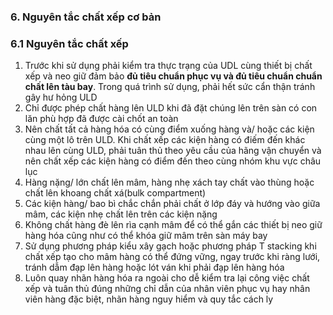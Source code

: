 ### 6. Nguyên tắc chất xếp cơ bản

### 6.1 Nguyên tắc chất xếp

1. Trước khi sử dụng phải kiểm tra thực trạng của UDL cùng thiết bị chất xếp và neo giữ đảm bảo **đủ tiêu chuẩn phục vụ và đủ tiêu chuẩn chuẩn chất lên tàu bay**. Trong quá trình sử dụng, phải hết sức cẩn thận tránh gây hư hỏng ULD
2. Chỉ được phép chất hàng lên ULD khi đã đặt chúng lên trên sàn có con lăn phù hợp đã được cài chốt an toàn
3. Nên chất tất cả hàng hóa có cùng điểm xuống hàng và/ hoặc các kiện cùng một lô trên ULD. Khi chất xếp các kiện hàng có điếm đến khác nhau lên cùng ULD, phải tuân thủ theo yêu cầu của hãng vận chuyển và nên chất xếp các kiện hàng có điểm đến theo cùng nhóm khu vực châu lục
4. Hàng nặng/ lớn chất lên mâm, hàng nhẹ xách tay chất vào thùng hoặc chất lên khoang chất xá(bulk compartment)
5. Các kiện hàng/ bao bì chắc chắn phải chất ở lớp đáy và hướng vào giữa mâm, các kiện nhẹ chất lên trên các kiện nặng
6. Không chất hàng đè lên rìa cạnh mâm để có thể gắn các thiết bị neo giữ hàng hóa cũng như có thể khóa giữ mâm trên sàn máy bay
7. Sử dụng phương pháp kiểu xây gạch hoặc phương pháp T stacking khi chất xếp tạo cho mâm hàng có thể đứng vững, ngay trước khi ràng lưới, tránh dẫm đạp lên hàng hoặc lót ván khi phải đạp lên hàng hóa
8. Luôn quay nhãn hàng hóa ra ngoài cho dễ kiểm tra lại công việc chất xếp và tuân thủ đúng những chỉ dẫn của nhân viên phục vụ hay nhân viên hàng đặc biệt, nhãn hàng nguy hiểm và quy tắc cách ly
